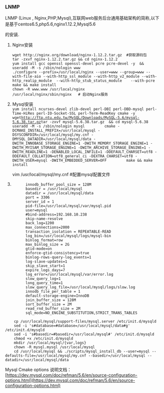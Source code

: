 ### LNMP

LNMP \(Linux , Nginx,PHP,Mysql\),互联网web服务后台通用基础架构的简称,以下是基于centos6.5,php5.6,nginx1.12.2,Mysql5.6

的安装.

1. Nginx安装

   ```
   wget http://nginx.org/download/nginx-1.12.2.tar.gz  #获取源码包
   tar -zxvf nginx-1.12.2.tar.gz && cd nginx-1.12.2
   yum install gcc openssl openssl-devel pcre pcre-devel -y  && useradd -M -s /sbin/nologin www
   ./configure --prefix=/usr/local/nginx --user=www --group=www --with-file-aio --with-http_ssl_module --with-http_v2_module --with-http_realip_module  --with-http_stub_status_module    --with-pcre
   make && make install
   chown -R www.www /usr/local/nginx
   /usr/local/nginx/sbin/nginx   # 启动Nginx服务
   ```

2. Mysql安装  
        `yum install ncurses-devel zlib-devel perl-DBI perl-DBD-mysql perl-Time-HiRes perl-IO-Socket-SSL perl-Term-ReadKey cmake -y        
       wget`[`http://ftp.ntu.edu.tw/MySQL/Downloads/MySQL-5.6/mysql-5.6.38.tar.gz`](http://ftp.ntu.edu.tw/MySQL/Downloads/MySQL-5.6/mysql-5.6.38.tar.gz)`tar -zxvf mysql-5.6.38.tar.gz  && cd mysql-5.6.38        
       useradd -M -s /sbin/nologin mysql        
       cmake -DCMAKE_INSTALL_PREFIX=/usr/local/mysql -DSYSCONFDIR=/usr/local/mysql/my.cnf -DMYSQL_DATADIR=/usr/local/mysql/data -DWITH_INNOBASE_STORAGE_ENGINE=1 -DWITH_MEMORY_STORAGE_ENGINE=1 -DWITH_MYISAM_STORAGE_ENGINE=1 -DWITH_ARCHIVE_STORAGE_ENGINE=1 -DWITH_READLINE=1 -DENABLED_LOCAL_INFILE=1 -DDEFAULT_CHARSET=utf8 -DDEFAULT_COLLATION=utf8_general_ci -DEXTRA_CHARSET=utf8 -DWITH_USER=mysql -DWITH_EMBEDDED_SERVER=OFF        
        make && make install`

   vim /usr/local/mysql/my.cnf  \#配置mysql配置文件

3. ```
         innodb_buffer_pool_size = 128M
         basedir = /usr/local/mysql
         datadir = /usr/local/mysql/data
         port = 3306
         server_id = 1
         pid-file=/usr/local/mysql/var/mysql.pid
         user=mysql
         #bind-address=192.168.10.238
         skip-name-resolve
         back_log=1200
         max_connections=2000
         transaction_isolation = REPEATABLE-READ
         log_bin=/usr/local/mysql/logs/mysql-bin
         binlog_format=row
         max_binlog_size = 2G
         gtid-mode=on
         enforce-gtid-consistency=true 
         binlog-rows-query-log_events=1
         log-slave-updates=1  
         skip_slave_start=1  
         expire_logs_days=7
         log_error=/usr/local/mysql/var/error.log
         slow_query_log=1
         long_query_time=1
         slow_query_log_file=/usr/local/mysql/logs/slow.log
         innodb_file_per_table = 1
         default-storage-engine=InnoDB
         join_buffer_size = 128M
         sort_buffer_size = 2M
         read_rnd_buffer_size = 2M 
         sql_mode=NO_ENGINE_SUBSTITUTION,STRICT_TRANS_TABLES
   ```

```
    cp /usr/local/mysql/support-files/mysql.server /etc/init.d/mysqld 
    sed -i 's#database=#database=/usr/local/mysql/data#g' /etc/init.d/mysqld
    sed -i 's#basedir=#basedir=/usr/local/mysql#' /etc/init.d/mysqld
    chmod +x /etc/init.d/mysqld 
    mkdir /usr/local/mysql/{var,logs}
    chown -R mysql.mysql /usr/local/mysql
    cd /usr/local/mysql && ./scripts/mysql_install_db --user=mysql --defaults-file=/usr/local/mysql/my.cnf --basedir=/usr/local/mysql --datadir=/usr/local/mysql/data
```

Mysql Cmake options 说明文档：[https://dev.mysql.com/doc/refman/5.6/en/source-configuration-options.html](https://dev.mysql.com/doc/refman/5.6/en/source-configuration-options.html)

